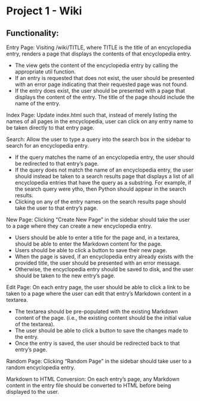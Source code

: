 # Project 1 - Wiki

## Functionality:
Entry Page: Visiting /wiki/TITLE, where TITLE is the title of an encyclopedia entry, renders a page that displays the contents of that encyclopedia entry.
- The view gets the content of the encyclopedia entry by calling the appropriate util function.
- If an entry is requested that does not exist, the user should be presented with an error page indicating that their requested page was not found.
- If the entry does exist, the user should be presented with a page that displays the content of the entry. The title of the page should include the name of the entry.

Index Page: Update index.html such that, instead of merely listing the names of all pages in the encyclopedia, user can click on any entry name to be taken directly to that entry page.

Search: Allow the user to type a query into the search box in the sidebar to search for an encyclopedia entry.
- If the query matches the name of an encyclopedia entry, the user should be redirected to that entry’s page.
- If the query does not match the name of an encyclopedia entry, the user should instead be taken to a search results page that displays a list of all encyclopedia entries that have the query as a substring. For example, if the search query were ytho, then Python should appear in the search results.
- Clicking on any of the entry names on the search results page should take the user to that entry’s page.

New Page: Clicking “Create New Page” in the sidebar should take the user to a page where they can create a new encyclopedia entry.
- Users should be able to enter a title for the page and, in a textarea, should be able to enter the Markdown content for the page.
- Users should be able to click a button to save their new page.
- When the page is saved, if an encyclopedia entry already exists with the provided title, the user should be presented with an error message.
- Otherwise, the encyclopedia entry should be saved to disk, and the user should be taken to the new entry’s page.

Edit Page: On each entry page, the user should be able to click a link to be taken to a page where the user can edit that entry’s Markdown content in a textarea.
- The textarea should be pre-populated with the existing Markdown content of the page. (i.e., the existing content should be the initial value of the textarea).
- The user should be able to click a button to save the changes made to the entry.
- Once the entry is saved, the user should be redirected back to that entry’s page.

Random Page: Clicking “Random Page” in the sidebar should take user to a random encyclopedia entry.

Markdown to HTML Conversion: On each entry’s page, any Markdown content in the entry file should be converted to HTML before being displayed to the user.

